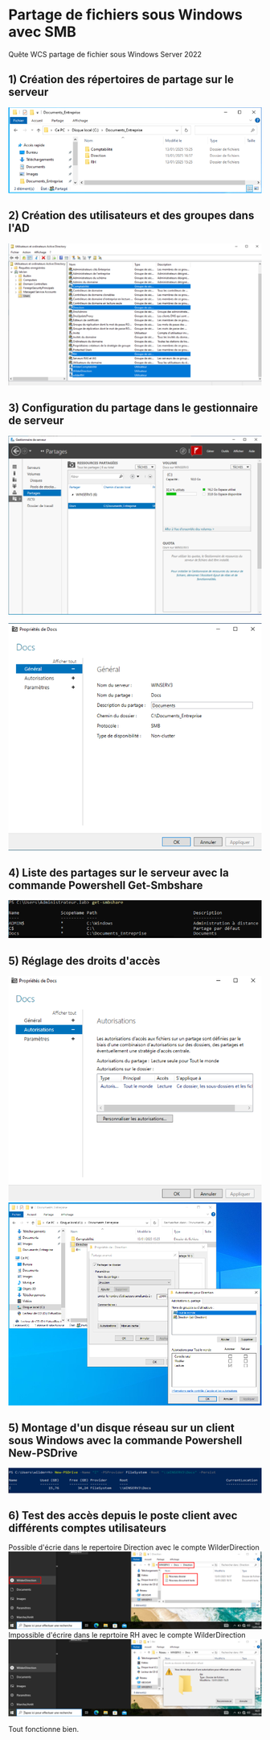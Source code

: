 # Partage de fichiers sous Windows avec SMB


Quête WCS partage de fichier sous Windows Server 2022


## 1) Création des répertoires de partage sur le serveur

![SMB](https://github.com/Hebus79/Partage_fichiers_SMB/blob/main/images/Creation_repertoires.png)



## 2) Création des utilisateurs et des groupes dans l'AD

![SMB](https://github.com/Hebus79/Partage_fichiers_SMB/blob/main/images/Creation_utilisateurs_et_groupes_dans_AD.png)


## 3) Configuration du partage dans le gestionnaire de serveur


![SMB](https://github.com/Hebus79/Partage_fichiers_SMB/blob/main/images/Gestionnaire_serveur_partages.png)

![SMB](https://github.com/Hebus79/Partage_fichiers_SMB/blob/main/images/Partage_SMB.png)



## 4) Liste des partages sur le serveur avec la commande Powershell Get-Smbshare

![SMB](https://github.com/Hebus79/Partage_fichiers_SMB/blob/main/images/get-smbshare.png)


## 5) Réglage des droits d'accès

![SMB](https://github.com/Hebus79/Partage_fichiers_SMB/blob/main/images/Autorisations_docs.png)
![SMB](https://github.com/Hebus79/Partage_fichiers_SMB/blob/main/images/Autorisations_repertoire_direction.png)

## 5) Montage d'un disque réseau sur un client sous Windows avec la commande Powershell New-PSDrive


![SMB](https://github.com/Hebus79/Partage_fichiers_SMB/blob/main/images/Montage_disque_reseau_powershell.png)

## 6) Test des accès depuis le poste client avec différents comptes utilisateurs

Possible d'écrie dans le repertoire Direction avec le compte WilderDirection
![SMB](https://github.com/Hebus79/Partage_fichiers_SMB/blob/main/images/Possible_d'ecrire_dans_direction.png)
Impossible d'écrire dans le reprtoire RH avec le compte WilderDirection
![SMB](https://github.com/Hebus79/Partage_fichiers_SMB/blob/main/images/Impossible_d'ecrire_dans_direction.png)



Tout fonctionne bien.
